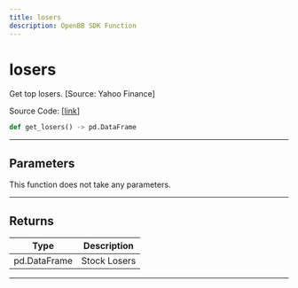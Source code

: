```yaml
---
title: losers
description: OpenBB SDK Function
---
```


# losers

Get top losers. [Source: Yahoo Finance]

Source Code: [[link](https://github.com/OpenBB-finance/OpenBBTerminal/tree/main/openbb_terminal/stocks/discovery/yahoofinance_model.py#L35)]

```python
def get_losers() -> pd.DataFrame
```
---
## Parameters

This function does not take any parameters.

---
## Returns

| Type | Description |
| ---- | ----------- |
| pd.DataFrame | Stock Losers |

---
